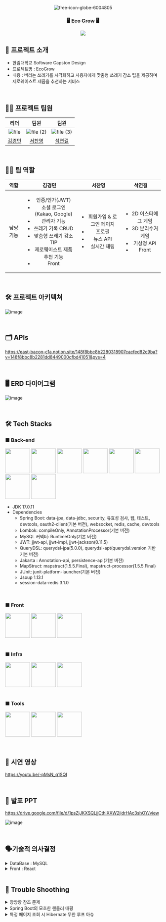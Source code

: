 <div align="center">

![free-icon-globe-6004805](https://github.com/user-attachments/assets/efb2e109-0406-4983-8dd2-8d345af8af0a)


### 🖥️ Eco Grow 🖥️
[<img src="https://img.shields.io/badge/프로젝트 기간-2024.09.10~2024.11.27-green?style=flat&logo=&logoColor=white" />]()

</div> 

## 📝 프로젝트 소개

- 한림대학교 Software Capston Design
- 프로젝트명 : EcoGrow
- 내용 : 버리는 쓰레기를 시각화하고 사용자에게 맞춤형 쓰레기 감소 팁을 제공하며 제로웨이스트 제품을 추천하는 서비스

<br>


## 💁‍♂️ 프로젝트 팀원

|리더|팀원|팀원|
|:---:|:---:|:---:|
|![file](https://github.com/user-attachments/assets/ee9604ee-9f3a-4075-a047-5f7857ebc60b)|![file (2)](https://github.com/user-attachments/assets/8b721147-1141-44b5-9581-04bea7879249)|![file (3)](https://github.com/user-attachments/assets/c5082eab-0114-418e-946e-60159c73c1c7)|
|[김경민](https://github.com/gminnimk)|[서찬영](https://github.com/scy2000-lab)|[석연걸](https://github.com/SeokYeongeol)|

<br />

## 🧑‍💻 팀 역할
| 역할 | 김경민| 서찬영 | 석연걸 |
|:---:|:---:|:---:|:---:|
| 담당 기능 | <ul><li>인증/인가(JWT)</li><li>소셜 로그인(Kakao, Google)</li><li>관리자 기능</li><li>쓰레기 기록 CRUD</li><li>맞춤형 쓰레기 감소 TIP</li><li>제로웨이스트 제품 추천 기능</li><li>Front</li>|<ul><li>회원가입 & 로그인 페이지</li><li>프로필</li><li>뉴스 API</li><li>실시간 채팅</li>|<ul><li>2D 이스터에그 게임</li><li>3D 분리수거 게임</li><li>기상청 API</li><li>Front</li>|

<br>


## 🛠️ 프로젝트 아키텍쳐

![image](https://github.com/user-attachments/assets/b6d4cb3d-0f80-400a-86ac-b3ec5a6dac06)


<br>

## 🗂️ APIs

https://east-bacon-c1a.notion.site/148f8bbc8b2280318907cacfed82c9ba?v=148f8bbc8b2281dd8449000cfbd41051&pvs=4

<br />

## 🖥 ERD 다이어그램 

![image](https://github.com/user-attachments/assets/7803b2fc-fcb5-4955-a9be-0d12a3babbae)

<br>

## 🛠️ Tech Stacks

### ■ Back-end

<div>
<img src="https://github.com/yewon-Noh/readme-template/blob/main/skills/Java.png?raw=true" width="80">
<img src="https://github.com/yewon-Noh/readme-template/blob/main/skills/SpringBoot.png?raw=true" width="80">
<img src="https://github.com/yewon-Noh/readme-template/blob/main/skills/SpringSecurity.png?raw=true" width="80">
<img src="https://github.com/yewon-Noh/readme-template/blob/main/skills/SpringDataJPA.png?raw=true" width="80">
<img src="https://github.com/yewon-Noh/readme-template/blob/main/skills/Mysql.png?raw=true" width="80">
<img src="https://github.com/yewon-Noh/readme-template/blob/main/skills/JWT.png?raw=true" width="80">
<img src="https://github.com/yewon-Noh/readme-template/blob/main/skills/Qeurydsl.png?raw=true" width="80">
<img src="https://github.com/user-attachments/assets/7f8362fa-62b1-43d1-aea5-e048301d779c" width="80">
</div>

- JDK 17.0.11
- Dependencies
  - Spring Boot: data-jpa, data-jdbc, security, 유효성 검사, 웹, 테스트, devtools, oauth2-client(기본 버전), websocket, redis, cache, devtools
  - Lombok: compileOnly, AnnotationProcessor(기본 버전)
  - MySQL 커넥터: RuntimeOnly(기본 버전)
  - JWT: jjwt-api, jjwt-impl, jjwt-jackson(0.11.5)
  - QueryDSL: querydsl-jpa(5.0.0), querydsl-apt(querydsl.version 기반 기본 버전)
  - Jakarta : Annotation-api, persistence-api(기본 버전)
  - MapStruct: mapstruct(1.5.5.Final), mapstruct-processor(1.5.5.Final)
  - JUnit: junit-platform-launcher(기본 버전)
  - Jsoup 1.13.1
  - session-data-redis 3.1.0

<br>

### ■ Front
<div>
<img src="https://github.com/yewon-Noh/readme-template/blob/main/skills/React.png?raw=true?raw=true" width="80">
<img src="https://github.com/yewon-Noh/readme-template/blob/main/skills/JavaScript.png?raw=true" width="80">
<img src="https://github.com/user-attachments/assets/7a3ce146-76cb-41c8-9a57-9ef24c369e04" width="80">

</div>

<br>

### ■ Infra

<div>
<img src="https://github.com/yewon-Noh/readme-template/blob/main/skills/Docker.png?raw=true" width="80">
<img src="https://github.com/yewon-Noh/readme-template/blob/main/skills/AWSEC2.png?raw=true" width="80">
<img src="https://github.com/user-attachments/assets/86b95fde-3bd2-429e-9297-0b8e12a764a1" width="80">
</div>

<br>

### ■ Tools
<div>
<img src="https://github.com/yewon-Noh/readme-template/blob/main/skills/Github.png?raw=true" width="80">
<img src="https://github.com/yewon-Noh/readme-template/blob/main/skills/Notion.png?raw=true" width="80">
<img src="https://github.com/yewon-Noh/readme-template/blob/main/skills/Postman.png?raw=true" width="80">
</div>
          
<br>
  
<br>


## 📄 시연 영상

https://youtu.be/-pMsN_q1SQI

<br>


## 📄 발표 PPT

https://drive.google.com/file/d/1psZjJKXSQLjjCthlXXW2jidrHAc3shOY/view

![image](https://github.com/user-attachments/assets/7058ff89-7d1e-4267-8529-961f09bf3652)


<br>

## 🗣️기술적 의사결정

<details>
  <summary>DataBase : MySQL</summary>
<br>

- 관계를 맺고 있는 데이터가 자주 수정되는 경우, MySQL의 관계형 데이터 모델과 트랜잭션 관리 기능은 데이터의 무결성과 일관성을 보장하는 데 유리합니다.

- 저희 프로젝트는 기획 당시 사용자 권한, 쓰레기 기록 하나에 세부 쓰레기 내역, 감소 팁 등 연관된 관계가 많다고 예상되어 복잡한 쿼리를 효율적으로 처리하기 유리한 MySQL 를 선택하게 되었습니다


<br>
</details>


<details>
  <summary>Front : React</summary>
<br>


- React의 컴포넌트 기반 구조는 UI를 작은 재사용 가능한 조각으로 분리하여 개발과 유지보수를 용이하게 만들어 재사용성과 가독성이 높은 코드작성이 가능합니다.

- 저희 프로젝트는 차트(Chart.js), 모달 등 시각적 UI를 위주로 하기 때문에 풍부한 라이브러리와 도구 지원을 제공하는 React를 선택하게 되었습니다.

<br>
</details>




<br>

## 🤔 Trouble Shoothing

<details>
  <summary>양방향 참조 문제</summary>

<br>

📢 WasteRecord 와 WasteItem 간의 양방향 참조 문제

➡️ 오류 내용


- WasteRecord는 다시 WasteItem 리스트를 참조하면서 무한 순환 참조가 발생하여 JSON 직렬화 시 깊이 제한을 초과하는 문제가 발생

2024-10-27T19:17:39.304+09:00 WARN 24252 --- [ecogrow-backend][nio-8080-exec-7] .w.s.m.s.DefaultHandlerExceptionResolver : Ignoring exception, response committed already: org.springframework.http.converter.HttpMessageNotWritableException: Could not write JSON: Document nesting depth (1001) exceeds the maximum allowed (1000, from StreamWriteConstraints.getMaxNestingDepth())

2024-10-27T19:17:39.304+09:00 WARN 24252 --- [ecogrow-backend][nio-8080-exec-7] .w.s.m.s.DefaultHandlerExceptionResolver : Resolved [org.springframework.http.converter.HttpMessageNotWritableException: Could not write JSON: Document nesting depth (1001) exceeds the maximum allowed (1000, from StreamWriteConstraints.getMaxNestingDepth())]



➡️ 원인 :

- 양방향 탐색
 
  - WasteRecord를 직렬화할 때 직렬 변환기는 wasteItems를 포함한 모든 필드를 포함하게 됨.
    
  - wasteItems의 각 WasteItem에 대해 직렬 변환기는 WasteRecord를 다시 참조하는 wasteRecord를 포함한 모든 필드를 포함하게 됨.

  - 즉 WasteRecord -> WasteItem -> WasteRecord -> WasteItem -> (무한히 계속).


➡️ 해결 방법 :

- @JsonIgnoreProperties 사용

- 주석으로 이 체인을 끊음으로 JSON 직렬화 중 순환 참조를 방지하는 동시에 Java 코드에서 양방향 관계를 그대로 유지

@JsonIgnoreProperties("wasteRecord")
private List<WasteItem> wasteItems = new ArrayList<>();


@JsonManagedReference 및 @JsonBackReference: 이는 JSON에서 관리되는 부모-자식 관계를 생성하여 "부모" 측(WasteRecord를 WasteItem으로)만 직렬화하고 "하위 항목에서 재귀를 방지합니다. " 측면(WasteItem에서 WasteRecord까지).


<br>

</details>
<details>
  <summary>Spring Boot의 모호한 핸들러 매핑</summary>

<br>

📢 Spring Boot의 모호한 핸들러 매핑

- 쓰레기 기록 메인 페이지에서 인증된 특정 사용자의 특정 게시글을 클릭하면 특정 데이터를 가지고 있는 쓰레기 기록 상세 페이지를 조회하는데 실패하는 상황


- ➡️ 오류 내용

2024-10-29T20:30:10.827+09:00 ERROR 628 --- [ecogrow-backend][nio-8080-exec-8] o.a.c.c.C.[.[.[/].[dispatcherServlet] : Servlet.service() for servlet [dispatcherServlet] in context with path [] threw exception [Request processing failed: java.lang.IllegalStateException: Ambiguous handler methods mapped for '/api/waste/record/3': {public org.springframework.http.ResponseEntity com.sw.ecogrowbackend.domain.waste.controller.WasteRecordController.getWasteRecords(java.lang.Long), public org.springframework.http.ResponseEntity com.sw.ecogrowbackend.domain.waste.controller.WasteRecordController.getWasteRecord(java.lang.Long)}] with root cause java.lang.IllegalStateException: Ambiguous handler methods mapped for '/api/waste/record/3': {public org.springframework.http.ResponseEntity com.sw.ecogrowbackend.domain.waste.controller.WasteRecordController.getWasteRecords(java.lang.Long), public org.springframework.http.ResponseEntity com.sw.ecogrowbackend.domain.waste.controller.WasteRecordController.getWasteRecord(java.lang.Long)} at org.springframework.web.servlet.handler.AbstractHandlerMethodMapping.lookupHandlerMethod(AbstractHandlerMethodMapping.java:431) ~[spring-webmvc-6.1.12.jar:6.1.12] at org.springframework.web.servlet.handler.AbstractHandlerMethodMapping.getHandlerInternal(AbstractHandlerMethodMapping.java:382) ~[spring-webmvc-6.1.12.jar:6.1.12] at org.springframework.web.servlet.mvc.method.RequestMappingInfoHandlerMapping.getHandlerInternal(RequestMappingInfoHandlerMapping.java:127) ~[spring-webmvc-6.1.12.jar:6.1.12] at org.springframework.web.servlet.mvc.method.RequestMappingInfoHandlerMapping.getHandlerInternal(RequestMappingInfoHandlerMapping.java:68) ~[spring-webmvc-6.1.12.jar:6.1.12] at org.springframework.web.servlet.handler.AbstractHandlerMapping.getHandler(AbstractHandlerMapping.java:507) ~[spring-webmvc-6.1.12.jar:6.1.12] at


➡️ 원인 :

- 쓰레기 기록에 관한 controller 에서 동일한 경로 /api/waste/record/{id}에 매핑된 두 개의 핸들러 메서드가 있기 때문.

- getWasteRecord(@PathVariable Long RecordId): recordId로 단일 폐기물 기록을 가져오기 위해 /api/waste/record/{recordId}에 매핑

- getWasteRecords(@PathVariable Long userId): userId를 기반으로 특정 사용자에 대한 모든 레코드를 가져오기 위한 /api/waste/record/{userId}에도 매핑

- 두 메소드 모두 동일한 기본 경로(/api/waste/record/{id})를 사용하기 때문에 Spring은 경로 변수를 사용하여 이 경로에 요청이 이루어질 때 사용할 핸들러 메소드를 결정할 수 없으며 '모호한 핸들러'가 발생.

➡️ 해결 방법 :

- 문제를 해결하기 위해 하나의 경로를 변경하면 됨.

- '기록' 이라는 용어는 개별 항목과 더 밀접하게 연관되어 있으므로 단일 기록 검색을 /api/waste/record/{recordId}
에 유지하고 사용자별 기록을 '/api/waste/record/user/{userId}로 최신화 하는 것이 좋음

<br>
</details>

<details>
  <summary>특정 페이지 조회 시 Hibernate 무한 루프 아슈</summary>
<br>
📢 프론트에서 쓰레기 기록 메인 페이지 조회 시 서버 콘솔에서 Hibernate 무한 루프 발생

➡️ 오류 내용 

Hibernate: select p1_0.id, p1_0.bio, p1_0.created_at, p1_0.modified_at, p1_0.profile_image_url, u1_0.id, u1_0.approval_status, u1_0.created_at, u1_0.email, u1_0.google_id, u1_0.kakao_id, u1_0.modified_at, u1_0.password, u1_0.resigned_at, u1_0.role, u1_0.username from profiles p1_0 left join users u1_0 on u1_0.id=p1_0.user_id where p1_0.user_id=? Hibernate: / select count(wasteRecord) from WasteRecord wasteRecord / select count(wr1_0.id) from waste_records wr1_0 Hibernate: / select count(wasteRecord) from WasteRecord wasteRecord / select count(wr1_0.id) from waste_records wr1_0 Hibernate: / select wasteRecord from WasteRecord wasteRecord order by wasteRecord.createdAt desc / select wr1_0.id, wr1_0.created_at, wr1_0.modified_at, wr1_0.user_id from waste_records wr1_0 order by wr1_0.created_at desc limit ?, ? Hibernate: / select wasteRecord from WasteRecord wasteRecord order by wasteRecord.createdAt desc / select wr1_0.id, wr1_0.created_at, wr1_0.modified_at,


➡️ 원인 :

- 종속성 배열에 'fetchAllRecords'를 포함하면 구성요소가 다시 렌더링될 때마다 'useEffect'가 다시 트리거되어 지속적인 API 호출 루프가 발생



➡️ 해결 방법 :

- 'fetchAllRecords'를 한 번만 호출하도록 'useEffect'를 조정하고 'fetchData'를 'currentPage'에만 종속되게 수정

<br>
</details>

